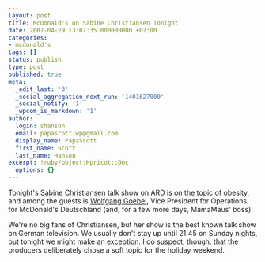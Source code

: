 ```yaml
---
layout: post
title: McDonald's on Sabine Christiansen Tonight
date: 2007-04-29 13:07:35.000000000 +02:00
categories:
- mcdonald's
tags: []
status: publish
type: post
published: true
meta:
  _edit_last: '3'
  _social_aggregation_next_run: '1401627000'
  _social_notify: '1'
  _wpcom_is_markdown: '1'
author:
  login: shanson
  email: papascott-wp@gmail.com
  display_name: PapaScott
  first_name: Scott
  last_name: Hanson
excerpt: !ruby/object:Hpricot::Doc
  options: {}
---
```

<p>Tonight's <a href="http://www.sabinechristiansen.de/">Sabine Christiansen</a> talk show on ARD is on the topic of obesity, and among the guests is <a href="http://www.mcdonalds.de/presse/basis/vorstand/goebel.html">Wolfgang Goebel</a>, Vice President for Operations for McDonald's Deutschland (and, for a few more days, MamaMaus' boss).</p>
<p>We're no big fans of Christiansen, but her show is the best known talk show on German television. We usually don't stay up until 21:45 on Sunday nights, but tonight we might make an exception. I do suspect, though, that the producers deliberately chose a soft topic for the holiday weekend.</p>
